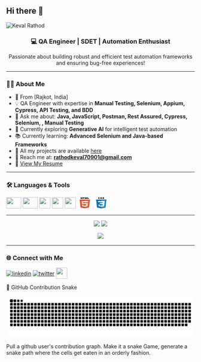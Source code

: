 ## Hi there 👋

![Keval Rathod](https://img.shields.io/badge/Keval%20Rathod-%230b7285?style=for-the-badge&logoColor=white)



<h3 align="center">💻 QA Engineer | SDET | Automation Enthusiast</h3>

<p align="center">
  Passionate about building robust and efficient test automation frameworks and ensuring bug-free experiences!
</p>

---

### 👨‍💻 About Me
- 🏡 From [Rajkot, India]
- 💡 QA Engineer with expertise in **Manual Testing, Selenium, Appium, Cypress, API Testing, and BDD**
- 💬 Ask me about: **Java, JavaScript, Postman, Rest Assured, Cypress, Selenium, , Manual Testing**
- 🚀 Currently exploring **Generative AI** for intelligent test automation
- 📚 Currently learning: **Advanced Selenium and Java-based Frameworks**
- 🔗 All my projects are available [here](https://github.com/keval-design)
- 📧 Reach me at: **rathodkeval70901@gmail.com**
- 📄 [View My Resume](https://drive.google.com/file/d/141tM8q4D0zohz5SpZJhDhPU34PeeB0DK/view?usp=sharing)

---

### 🛠️ Languages & Tools
<p align="left">
  <img src="https://cdn.jsdelivr.net/gh/devicons/devicon/icons/java/java-original.svg" height="30" width="40" />
  <img src="https://cdn.jsdelivr.net/gh/devicons/devicon/icons/javascript/javascript-original.svg" height="30" width="40" />
  <img src="https://www.vectorlogo.zone/logos/getpostman/getpostman-icon.svg" height="30" width="30" />
  <img src="https://www.vectorlogo.zone/logos/cucumberio/cucumberio-icon.svg" height="30" width="30" />
  <img src="https://raw.githubusercontent.com/rahulbanerjee26/githubProfileReadmeGenerator/main/icons/gherkin.svg" height="30" width="30" />
  <img src="https://raw.githubusercontent.com/devicons/devicon/master/icons/html5/html5-original-wordmark.svg" height="30" width="40" />
  <img src="https://raw.githubusercontent.com/devicons/devicon/master/icons/css3/css3-original-wordmark.svg" height="30" width="40" />
</p>

---

<p align="center">
  <img src="https://github-readme-stats.vercel.app/api?username=keval-design&show_icons=true&theme=dark" width="48%" />
  <img src="https://github-readme-streak-stats.herokuapp.com/?user=keval-design&theme=dark" width="48%" />
</p>
<p align="center">
  <img src="https://github-readme-stats.vercel.app/api/top-langs/?username=keval-design&layout=compact&theme=dark" width="48%" />
</p>


---

### 🌐 Connect with Me
<p align="left">
  <a href="https://www.linkedin.com/in/keval-rathod-0a3518306/" target="blank"><img align="center" src="https://cdn.jsdelivr.net/gh/devicons/devicon/icons/linkedin/linkedin-original.svg" alt="linkedin" height="30" width="30" /></a>
  <a href="https://x.com/kevalrathodd" target="blank"><img align="center" src="https://cdn.jsdelivr.net/gh/devicons/devicon/icons/twitter/twitter-original.svg" alt="twitter" height="30" width="30" /></a>
  <a href="https://www.youtube.com/@yourchannel" target="blank"><img align="center" src="https://cdn-icons-png.flaticon.com/512/1384/1384060.png" height="30" width="30" /></a>
</p>

🐍 GitHub Contribution Snake
<picture>
  
  <source
    media="(prefers-color-scheme: dark)"
    srcset="https://raw.githubusercontent.com/platane/snk/output/github-contribution-grid-snake-dark.svg"
  />
  <source
    media="(prefers-color-scheme: light)"
    srcset="https://raw.githubusercontent.com/platane/snk/output/github-contribution-grid-snake.svg"
  />
  <img
    alt="github contribution grid snake animation"
    src="https://raw.githubusercontent.com/platane/snk/output/github-contribution-grid-snake.svg"
  />
</picture>

Pull a github user's contribution graph.
Make it a snake Game, generate a snake path where the cells get eaten in an orderly fashion.


